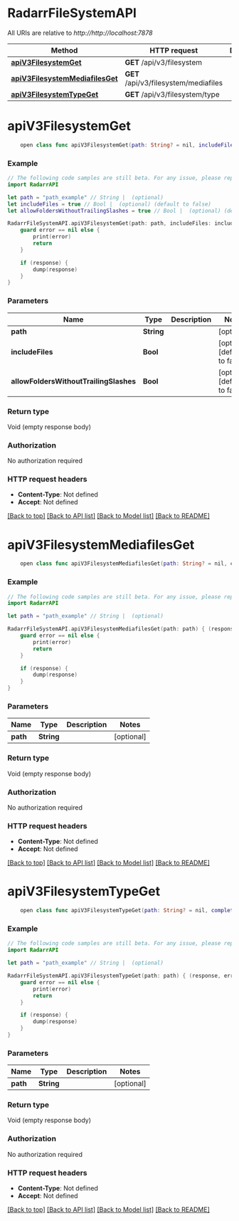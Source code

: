 # RadarrFileSystemAPI

All URIs are relative to *http://http://localhost:7878*

Method | HTTP request | Description
------------- | ------------- | -------------
[**apiV3FilesystemGet**](RadarrFileSystemAPI.md#apiv3filesystemget) | **GET** /api/v3/filesystem | 
[**apiV3FilesystemMediafilesGet**](RadarrFileSystemAPI.md#apiv3filesystemmediafilesget) | **GET** /api/v3/filesystem/mediafiles | 
[**apiV3FilesystemTypeGet**](RadarrFileSystemAPI.md#apiv3filesystemtypeget) | **GET** /api/v3/filesystem/type | 


# **apiV3FilesystemGet**
```swift
    open class func apiV3FilesystemGet(path: String? = nil, includeFiles: Bool? = nil, allowFoldersWithoutTrailingSlashes: Bool? = nil, completion: @escaping (_ data: Void?, _ error: Error?) -> Void)
```



### Example
```swift
// The following code samples are still beta. For any issue, please report via http://github.com/OpenAPITools/openapi-generator/issues/new
import RadarrAPI

let path = "path_example" // String |  (optional)
let includeFiles = true // Bool |  (optional) (default to false)
let allowFoldersWithoutTrailingSlashes = true // Bool |  (optional) (default to false)

RadarrFileSystemAPI.apiV3FilesystemGet(path: path, includeFiles: includeFiles, allowFoldersWithoutTrailingSlashes: allowFoldersWithoutTrailingSlashes) { (response, error) in
    guard error == nil else {
        print(error)
        return
    }

    if (response) {
        dump(response)
    }
}
```

### Parameters

Name | Type | Description  | Notes
------------- | ------------- | ------------- | -------------
 **path** | **String** |  | [optional] 
 **includeFiles** | **Bool** |  | [optional] [default to false]
 **allowFoldersWithoutTrailingSlashes** | **Bool** |  | [optional] [default to false]

### Return type

Void (empty response body)

### Authorization

No authorization required

### HTTP request headers

 - **Content-Type**: Not defined
 - **Accept**: Not defined

[[Back to top]](#) [[Back to API list]](../README.md#documentation-for-api-endpoints) [[Back to Model list]](../README.md#documentation-for-models) [[Back to README]](../README.md)

# **apiV3FilesystemMediafilesGet**
```swift
    open class func apiV3FilesystemMediafilesGet(path: String? = nil, completion: @escaping (_ data: Void?, _ error: Error?) -> Void)
```



### Example
```swift
// The following code samples are still beta. For any issue, please report via http://github.com/OpenAPITools/openapi-generator/issues/new
import RadarrAPI

let path = "path_example" // String |  (optional)

RadarrFileSystemAPI.apiV3FilesystemMediafilesGet(path: path) { (response, error) in
    guard error == nil else {
        print(error)
        return
    }

    if (response) {
        dump(response)
    }
}
```

### Parameters

Name | Type | Description  | Notes
------------- | ------------- | ------------- | -------------
 **path** | **String** |  | [optional] 

### Return type

Void (empty response body)

### Authorization

No authorization required

### HTTP request headers

 - **Content-Type**: Not defined
 - **Accept**: Not defined

[[Back to top]](#) [[Back to API list]](../README.md#documentation-for-api-endpoints) [[Back to Model list]](../README.md#documentation-for-models) [[Back to README]](../README.md)

# **apiV3FilesystemTypeGet**
```swift
    open class func apiV3FilesystemTypeGet(path: String? = nil, completion: @escaping (_ data: Void?, _ error: Error?) -> Void)
```



### Example
```swift
// The following code samples are still beta. For any issue, please report via http://github.com/OpenAPITools/openapi-generator/issues/new
import RadarrAPI

let path = "path_example" // String |  (optional)

RadarrFileSystemAPI.apiV3FilesystemTypeGet(path: path) { (response, error) in
    guard error == nil else {
        print(error)
        return
    }

    if (response) {
        dump(response)
    }
}
```

### Parameters

Name | Type | Description  | Notes
------------- | ------------- | ------------- | -------------
 **path** | **String** |  | [optional] 

### Return type

Void (empty response body)

### Authorization

No authorization required

### HTTP request headers

 - **Content-Type**: Not defined
 - **Accept**: Not defined

[[Back to top]](#) [[Back to API list]](../README.md#documentation-for-api-endpoints) [[Back to Model list]](../README.md#documentation-for-models) [[Back to README]](../README.md)

